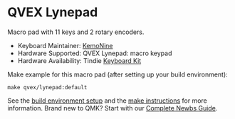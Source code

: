 # QVEX Lynepad

Macro pad with 11 keys and 2 rotary encoders.

* Keyboard Maintainer: [KemoNine](https://git.kemonine.info/kemonine/keyboard)
* Hardware Supported: QVEX Lynepad: macro keypad
* Hardware Availability: Tindie [Keyboard Kit](https://www.tindie.com/products/qvex_tech/qvex-lynepad-macro-keypad/)

Make example for this macro pad (after setting up your build environment):

    make qvex/lynepad:default

See the [build environment setup](https://docs.qmk.fm/#/getting_started_build_tools) and the [make instructions](https://docs.qmk.fm/#/getting_started_make_guide) for more information. Brand new to QMK? Start with our [Complete Newbs Guide](https://docs.qmk.fm/#/newbs).
